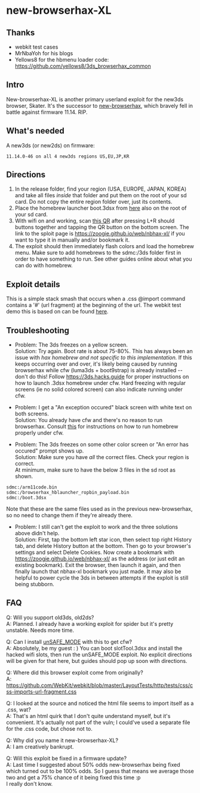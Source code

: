 # new-browserhax-XL

## Thanks 
- webkit test cases 
- MrNbaYoh for his blogs
- Yellows8 for the hbmenu loader code: https://github.com/yellows8/3ds_browserhax_common

## Intro

New-browserhax-XL is another primary userland exploit for the new3ds browser, Skater. It's the successor to [new-browserhax](https://github.com/zoogie/new-browserhax), which bravely fell in battle against firmware 11.14. RIP.

## What's needed

A new3ds (or new2ds) on firmware:<br>
```
11.14.0-46 on all 4 new3ds regions US,EU,JP,KR
```

## Directions 

1) In the release folder, find your region (USA, EUROPE, JAPAN, KOREA) and take all files *inside* that folder and put them on the root of your sd card. Do not copy the entire region folder over, just its contents.
2) Place the homebrew launcher boot.3dsx from [here](https://github.com/fincs/new-hbmenu/releases/tag/v2.2.0) also on the root of your sd card.
3) With wifi on and working, scan [this QR](http://api.qrserver.com/v1/create-qr-code/?color=000000&bgcolor=FFFFFF&data=https%3A%2F%2Fzoogie.github.io%2Fweb%2Fnbhax-xl&qzone=1&margin=0&size=400x400&ecc=L) after pressing L+R should buttons together and tapping the QR button on the bottom screen. The link to the sploit page is https://zoogie.github.io/web/nbhax-xl/ if you want to type it in manually and/or bookmark it.
4) The exploit should then immediately flash colors and load the homebrew menu. Make sure to add homebrews to the sdmc:/3ds folder first in order to have something to run. See other guides online about what you can do with homebrew.

## Exploit details

This is a simple stack smash that occurs when a .css @import command contains a '#' (url fragment) at the beginning of the url. The webkit test demo this is based on can be found [here](https://github.com/WebKit/webkit/blob/master/LayoutTests/http/tests/css/css-imports-url-fragment.css).

## Troubleshooting

- Problem: The 3ds freezes on a yellow screen.<br>
Solution: Try again. Boot rate is about 75-80%. This has always been an issue with *hax homebrew and not specific to this implementation.* If this keeps occurring over and over, it's likely being caused by running browserhax while cfw (luma3ds + boot9strap) is already installed -- don't do this! Follow https://3ds.hacks.guide for proper instructions on how to launch .3dsx homebrew under cfw. Hard freezing with regular screens (ie no solid colored screen) can also indicate running under cfw.

- Problem: I get a "An exception occured" black screen with white text on both screens.<br>
Solution: You already have cfw and there's no reason to run browserhax. Consult [this](https://3ds.hacks.guide/finalizing-setup.html) for instructions on how to run homebrew properly under cfw.

- Problem: The 3ds freezes on some other color screen or "An error has occured" prompt shows up.<br>
Solution: Make sure you have *all* the correct files. Check your region is correct.<br>
At minimum, make sure to have the below 3 files in the sd root as shown.

```
sdmc:/arm11code.bin
sdmc:/browserhax_hblauncher_ropbin_payload.bin
sdmc:/boot.3dsx
```
Note that these are the same files used as in the previous new-browserhax, so no need to change them if they're already there.

- Problem: I still can't get the exploit to work and the three solutions above didn't help.<br>
Solution: First, tap the bottom left star icon, then select top right History tab, and delete History button at the bottom. Then go to your browser's settings and select Delete Cookies. Now create a bookmark with https://zoogie.github.io/web/nbhax-xl/ as the address (or just edit an existing bookmark). Exit the browser, then launch it again, and then finally launch that nbhax-xl bookmark you just made. It may also be helpful to power cycle the 3ds in between attempts if the exploit is still being stubborn.

## FAQ
Q: Will you support old3ds, old2ds?<br>
A: Planned. I already have a working exploit for spider but it's pretty unstable. Needs more time.

Q: Can I install [unSAFE_MODE](https://github.com/zoogie/unSAFE_MODE) with this to get cfw?<br>
A: Absolutely, be my guest : ) You can boot slotTool.3dsx and install the hacked wifi slots, then run the unSAFE_MODE exploit. No explicit directions will be given for that here, but guides should pop up soon with directions.

Q: Where did this browser exploit come from originally?<br>
A: https://github.com/WebKit/webkit/blob/master/LayoutTests/http/tests/css/css-imports-url-fragment.css

Q: I looked at the source and noticed the html file seems to import itself as a .css, wat?<br>
A: That's an html quirk that I don't quite understand myself, but it's convenient. It's actually not part of the vuln; I could've used a separate file for the .css code, but chose not to.

Q: Why did you name it new-browserhax-XL?<br>
A: I am creatively bankrupt.

Q: Will this exploit be fixed in a firmware update?<br>
A: Last time I suggested about 50% odds new-browserhax being fixed which turned out to be 100% odds. So I guess that means we average those two and get a 75% chance of it being fixed this time :p<br>I really don't know.